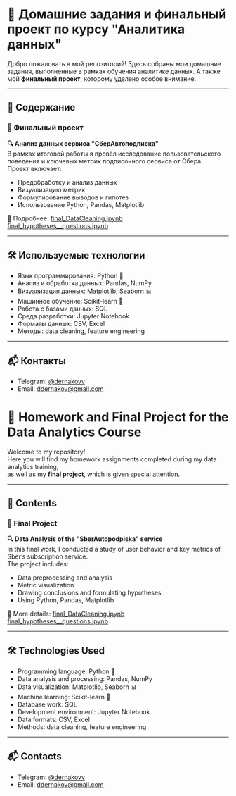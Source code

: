 # 📘 Домашние задания и финальный проект по курсу "Аналитика данных"

Добро пожаловать в мой репозиторий!
Здесь собраны мои домашние задания, выполненные в рамках обучения аналитике данных.
А также мой **финальный проект**, которому уделено особое внимание.

---

## 📂 Содержание

### 🏁 Финальный проект

**🔍 Анализ данных сервиса "СберАвтоподписка"**  
В рамках итоговой работы я провёл исследование пользовательского поведения и ключевых метрик подписочного сервиса от Сбера.  
Проект включает:

- Предобработку и анализ данных
- Визуализацию метрик
- Формулирование выводов и гипотез
- Использование Python, Pandas, Matplotlib

📄 Подробнее: [final_DataCleaning.ipynb](./finalwork_DA_Skillbox/final_DataCleaning.ipynb)  
               [final_hypotheses__questions.ipynb](./finalwork_DA_Skillbox/final_hypotheses__questions.ipynb)

---

## 🛠 Используемые технологии

- Язык программирования: Python 🐍  
- Анализ и обработка данных: Pandas, NumPy  
- Визуализация данных: Matplotlib, Seaborn 📊  
- Машинное обучение: Scikit-learn 🤖  
- Работа с базами данных: SQL  
- Среда разработки: Jupyter Notebook  
- Форматы данных: CSV, Excel  
- Методы: data cleaning, feature engineering

---

## 📬 Контакты

- Telegram: [@dernakovv](https://t.me/dernakovv)
- Email: ddernakov@gmail.com


# 📘 Homework and Final Project for the Data Analytics Course

Welcome to my repository!  
Here you will find my homework assignments completed during my data analytics training,  
as well as my **final project**, which is given special attention.

---

## 📂 Contents

### 🏁 Final Project

**🔍 Data Analysis of the "SberAutopodpiska" service**  
In this final work, I conducted a study of user behavior and key metrics of Sber’s subscription service.  
The project includes:

- Data preprocessing and analysis  
- Metric visualization  
- Drawing conclusions and formulating hypotheses  
- Using Python, Pandas, Matplotlib

📄 More details: [final_DataCleaning.ipynb](./finalwork_DA_Skillbox/final_DataCleaning.ipynb)  
               [final_hypotheses__questions.ipynb](./finalwork_DA_Skillbox/final_hypotheses__questions.ipynb)

---

## 🛠 Technologies Used

- Programming language: Python 🐍  
- Data analysis and processing: Pandas, NumPy  
- Data visualization: Matplotlib, Seaborn 📊  
- Machine learning: Scikit-learn 🤖  
- Database work: SQL  
- Development environment: Jupyter Notebook  
- Data formats: CSV, Excel  
- Methods: data cleaning, feature engineering

---

## 📬 Contacts

- Telegram: [@dernakovv](https://t.me/dernakovv)  
- Email: ddernakov@gmail.com